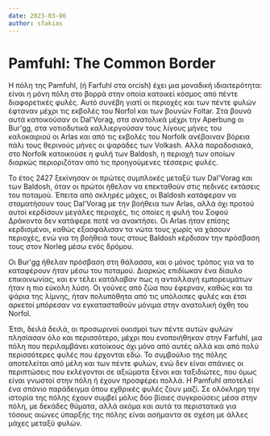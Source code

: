 ```yaml
---
date: 2023-03-06
author: sfakias
---
```

# Pamfuhl: The Common Border

Η πόλη της Pamfuhl, (ή Farfuhl στα orcish) έχει μια μοναδική ιδιαιτερότητα: είναι η μόνη πόλη στο βορρά στην οποία κατοικεί κόσμος από πέντε διαφορετικές φυλές. Αυτό συνέβη γιατί οι περιοχές και των πέντε φυλών έφταναν μέχρι τις εκβολές του Norfol και των βουνών Foltar. Στα βουνά αυτά κατοικούσαν οι Dal'Vorag, στα ανατολικά μέχρι την Aperbung οι Bur'gg, στα νοτιοδυτικά καλλιεργούσαν τους λίγους μήνες του καλοκαιριού οι Arlas και από τις εκβολές του Norfolk ανέβαιναν βόρεια πάλι τους θερινούς μήνες οι ψαράδες των Volkash. Αλλά παραδοσιακά, στο Norfolk κατοικούσε η φυλή των Baldosh, η περιοχή των οποίων διαρκώς περιοριζόταν από τις προηγούμενες τέσσερις φυλές.

Το έτος 2427 ξεκίνησαν οι πρώτες συμπλοκές μεταξύ των Dal'Vorag και των Baldosh, όταν οι πρώτοι ήθελαν να επεκταθούν στις πεδινές εκτάσεις του ποταμού. Έπειτα από σκληρές μάχες, οι Baldosh κατάφεραν να σταματήσουν τους Dal'Vorag με την βοήθεια των Arlas, αλλά όχι προτού αυτοί κερδίσουν μεγάλες περιοχές, τις οποίες η φυλή του Σοφού Δράκοντα δεν κατάφερε ποτέ να ανακτήσει. Οι Arlas ήταν επίσης κερδισμένοι, καθώς εξασφάλισαν τα νώτα τους χωρίς να χάσουν περιοχές, ενώ για τη βοήθειά τους στους Baldosh κέρδισαν την πρόσβαση τους στον Norleg μέσω ενός δρόμου.  

Οι Bur'gg ήθελαν πρόσβαση στη θάλασσα, και ο μόνος τρόπος για να το καταφέρουν ήταν μέσω του ποταμού. Διαρκώς επιδίωκαν ένα δίαυλο επικοινωνίας, και εν τέλει κατάλαβαν πως η ανταλλαγή εμπορευμάτων ήταν η πιο εύκολη λύση. Οι γούνες από ζώα που έφερναν, καθώς και τα ψάρια της λίμνης, ήταν πολυπόθητα από τις υπόλοιπες φυλές και έτσι αρκετοί μπόρεσαν να εγκατασταθούν μόνιμα στην ανατολική όχθη του Norfol.  

Έτσι, δειλά δειλά, οι προσωρινοί οικισμοί των πέντε αυτών φυλών πλησίασαν όλο και περισσότερο, μέχρι που ενοποιήθηκαν στην Farfuhl, μια πόλη που περιλαμβάνει κατοίκους όχι μόνο από αυτές αλλά και από πολύ περισσότερες φυλές που έρχονται εδώ. Το συμβούλιο της πόλης αποτελείται από μέλη και των πέντε φυλών, ενώ δεν είναι σπάνιες οι περιπτώσεις που εκλέγονται σε αξιώματα ξένοι και ταξιδιώτες, που όμως είναι γνωστοί στην πόλη ή έχουν προσφέρει πολλά. Η Pamfuhl αποτελεί ένα σπάνιο παράδειγμα όπου εχθρικές φυλές ζουν μαζί. Σε ολόκληρη την ιστορία της πόλης έχουν συμβεί μόλις δύο βίαιες συγκρούσεις μέσα στην πόλη, με δεκάδες θύματα, αλλά ακόμα και αυτά τα περιστατικά για τόσους αιώνες ύπαρξής της πόλης είναι ασήμαντα σε σχέση με άλλες μάχες μεταξύ φυλών.  

